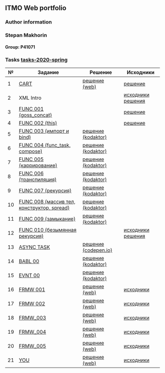 ## ITMO Web portfolio

### Author information

<h3 id="author" title="GossJS">Stepan Makhorin</h3>

#### Group: P41071

### Tasks [tasks-2020-spring](https://github.com/GossJS/ifmo-2019/tree/tasks-2020-spring#%D0%B7%D0%B0%D0%B4%D0%B0%D0%BD%D0%B8%D1%8F)

| №   | Задание | Решение | Исходники |
| --- | ------- | ------- | --------- |
| 1   | [CART](https://kodaktor.ru/g/cart) | [решение (web)](/cart) | [решение](https://github.com/0x7fff/0x7fff.github.io/blob/master/cart/cart.js) |
| 2   | XML Intro | | [исходники решения](https://github.com/0x7fff/xml_intro)|
| 3   | [FUNC 001 (goss_concat)](https://kodaktor.ru/func_001) | | [решение](https://github.com/0x7fff/func_00/blob/master/func_001.js) |
| 4   | [FUNC 002 (this)](https://kodaktor.ru/func_002) | | [решение](https://github.com/0x7fff/func_00/blob/master/func_002.js) |
| 5   | [FUNC 003 (импорт и bind)](https://kodaktor.ru/func_003) | [решение (kodaktor)](https://kodaktor.ru/func_0c91c) | | 
| 6   | [FUNC 004 (func_task, compose)](https://kodaktor.ru/func_004) | [решение (kodaktor)](https://kodaktor.ru/func_dfe8d) | | 
| 7   | [FUNC 005 (каррирование)](https://kodaktor.ru/func_005) | [решение (kodaktor)](https://kodaktor.ru/func_de959) | | 
| 8   | [FUNC 006 (транспиляция)](https://kodaktor.ru/func_006) | [решение (kodaktor)](https://kodaktor.ru/func_53ed0) | | 
| 9   | [FUNC 007 (рекурсия)](https://kodaktor.ru/func_007) | [решение (kodaktor)](https://kodaktor.ru/func_6f385) | |
| 10  | [FUNC 008 (массив тел, конструктор, spread)](https://kodaktor.ru/func_008) | [решение (kodaktor)](https://kodaktor.ru/func_29dd0) | |
| 11  | [FUNC 009 (замыкание)](https://kodaktor.ru/func_009) | [решение (kodaktor)](https://kodaktor.ru/func_e95ed) | |
| 12  | [FUNC 010 (безымянная рекурсия)](https://kodaktor.ru/func_010)| | [исходники решения](https://github.com/0x7fff/func_00/blob/master/func_010.js) |
| 13  | [ASYNC TASK](https://kodaktor.ru/async_task) | [решение (codepen.io)](https://codepen.io/mrexox/pen/GRJXRXa) | |
| 14  | [BABL 00](https://kodaktor.ru/babl_00) | [решение (kodaktor)](https://kodaktor.ru/bind02032018_e7e35) | | 
| 15  | [EVNT 00](https://kodaktor.ru/evnt_00) | [решение (kodaktor)](https://kodaktor.ru/custom_4d5cf) | | 
| 16  | [FRMW 001](https://kodaktor.ru/frmw_001) | [решение (web)](/frmw_001) | [исходники](https://github.com/0x7fff/0x7fff.github.io/tree/master/frmw_001) |
| 17  | [FRMW 002](https://kodaktor.ru/frmw_002) | [решение (web)](/frmw_002) | [исходники](https://github.com/0x7fff/0x7fff.github.io/tree/master/frmw_002) |
| 18  | [FRMW_003](https://kodaktor.ru/frmw_003) | [решение (web)](/frmw_003) | [исходники](https://github.com/0x7fff/0x7fff.github.io/blob/master/frmw_003/src/App.vue) |
| 19  | [FRMW_004](https://kodaktor.ru/frmw_004) | [решение (web)](/frmw_004) | [исходники](https://github.com/0x7fff/0x7fff.github.io/blob/master/frmw_004/src/) |
| 20  | [FRMW_005](https://kodaktor.ru/frmw_005) | [решение (web)](/frmw_005) | [исходники](https://github.com/0x7fff/0x7fff.github.io/blob/master/frmw_005/src/) |
| 21  | [YOU](https://kodaktor.ru/you) | [решение (web)](/you) | [исходники](https://github.com/0x7fff/0x7fff.github.io/blob/master/you/) |

